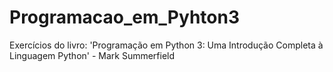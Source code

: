 # Programacao_em_Pyhton3
 Exercícios do livro: 'Programação em Python 3: Uma Introdução Completa à Linguagem Python' - Mark Summerfield
